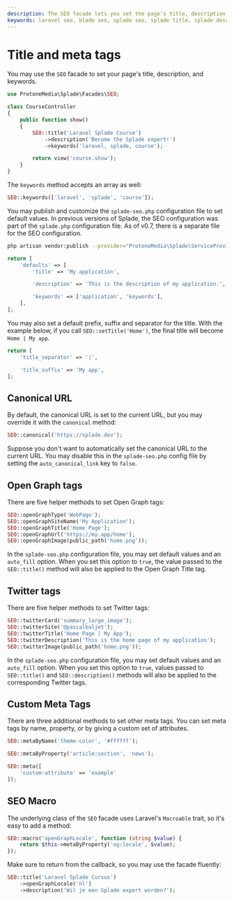 ```yaml
---
description: The SEO facade lets you set the page's title, description, and keywords. You may also set a default prefix/suffix for the title. There are five helper methods to set Open Graph and Twitter tags.
keywords: laravel seo, blade seo, splade seo, splade title, splade description, splade meta, splade meta tags, splade keywords, laravel twitter tags, laravel og tags, laravel open graph tags, laravel twitter meta, laravel og meta, laravel open graph meta
---
```


# Title and meta tags

You may use the `SEO` facade to set your page's title, description, and keywords.

```php
use ProtoneMedia\Splade\Facades\SEO;

class CourseController
{
    public function show()
    {
        SEO::title('Laravel Splade Course')
            ->description('Become the Splade expert!')
            ->keywords('laravel, splade, course');

        return view('course.show');
    }
}
```

The `keywords` method accepts an array as well:

```php
SEO::keywords(['laravel', 'splade', 'course']);
```

You may publish and customize the `splade-seo.php` configuration file to set default values. In previous versions of Splade, the SEO configuration was part of the `splade.php` configuration file. As of v0.7, there is a separate file for the SEO configuration.

```bash
php artisan vendor:publish --provider="ProtoneMedia\Splade\ServiceProvider" --tag="seo"
```

```php
return [
    'defaults' => [
        'title' => 'My application',

        'description' => 'This is the description of my application.',

        'keywords' => ['application', 'keywords'],
    ],
];
```

You may also set a default prefix, suffix and separator for the title. With the example below, if you call `SEO::setTitle('Home')`, the final title will become `Home | My app`.

```php
return [
    'title_separator' => '|',

    'title_suffix' => 'My app',
];
```

## Canonical URL

By default, the canonical URL is set to the current URL, but you may override it with the `canonical` method:

```php
SEO::canonical('https://splade.dev');
```

Suppose you don't want to automatically set the canonical URL to the current URL. You may disable this in the `splade-seo.php` config file by setting the `auto_canonical_link` key to `false`.

## Open Graph tags

There are five helper methods to set Open Graph tags:

```php
SEO::openGraphType('WebPage');
SEO::openGraphSiteName('My Application');
SEO::openGraphTitle('Home Page');
SEO::openGraphUrl('https://my.app/home');
SEO::openGraphImage(public_path('home.png'));
```

In the `splade-seo.php` configuration file, you may set default values and an `auto_fill` option. When you set this option to `true`, the value passed to the `SEO::title()` method will also be applied to the Open Graph Title tag.

## Twitter tags

There are five helper methods to set Twitter tags:

```php
SEO::twitterCard('summary_large_image');
SEO::twitterSite('@pascalbaljet');
SEO::twitterTitle('Home Page | My App');
SEO::twitterDescription('This is the home page of my application');
SEO::twitterImage(public_path('home.png'));
```

In the `splade-seo.php` configuration file, you may set default values and an `auto_fill` option. When you set this option to `true`, values passed to `SEO::title()` and `SEO::description()` methods will also be applied to the corresponding Twitter tags.

## Custom Meta Tags

There are three additional methods to set other meta tags. You can set meta tags by name, property, or by giving a custom set of attributes.

```php
SEO::metaByName('theme-color', '#ffffff');

SEO::metaByProperty('article:section', 'news');

SEO::meta([
    'custom-attribute' => 'example'
]);
```

## SEO Macro

The underlying class of the `SEO` facade uses Laravel's `Macroable` trait, so it's easy to add a method:

```php
SEO::macro('openGraphLocale', function (string $value) {
    return $this->metaByProperty('og:locale', $value);
});
```

Make sure to return from the callback, so you may use the facade fluently:

```php
SEO::title('Laravel Splade Cursus')
    ->openGraphLocale('nl')
    ->description('Wil je een Splade expert worden?');
```